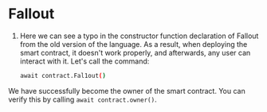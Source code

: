 # Fallout

1. Here we can see a typo in the constructor function declaration of Fallout from the old version of the language. As a result, when deploying the smart contract, it doesn't work properly, and afterwards, any user can interact with it. Let's call the command:

    ```bash
    await contract.Fal1out()
    ```
    
We have successfully become the owner of the smart contract. You can verify this by calling `await contract.owner()`.